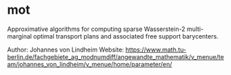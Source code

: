 # mot
Approximative algorithms for computing sparse Wasserstein-2 multi-marginal optimal transport plans and associated free support barycenters.

Author: Johannes von Lindheim
Website: https://www.math.tu-berlin.de/fachgebiete_ag_modnumdiff/angewandte_mathematik/v_menue/team/johannes_von_lindheim/v_menue/home/parameter/en/
